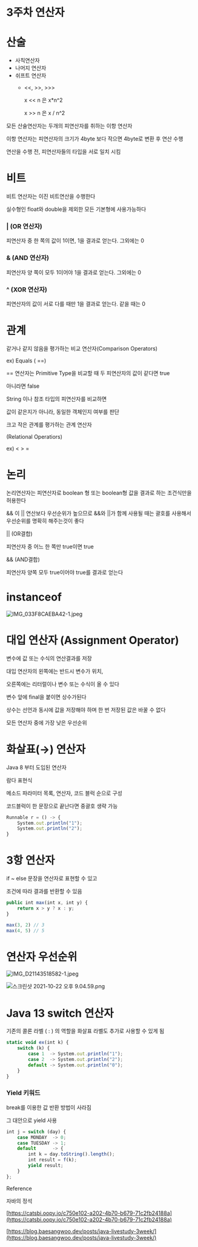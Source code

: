 # 3주차 연산자

# 산술

- 사칙연산자
- 나머지 연산자
- 쉬프트 연산자
    - <<, >>, >>>

        x << n 은 x*n^2

        x >> n 은 x / n^2


모든 산술연산자는 두개의 피연산자를 취하는 이항 연산자

이항 연산자는 피연산자의 크기가 4byte 보다 작으면 4byte로  변환 후 연산 수행

연산을 수행 전, 피연산자들의 타입을 서로 일치 시킴

# 비트

비트 연산자는 이진 비트연산을 수행한다

실수형인 float와 double을 제외한 모든 기본형에 사용가능하다

### | (OR 연산자)

 피연산자 중 한 쪽의 값이 1이면, 1을 결과로 얻는다. 그외에는 0

### & (AND 연산자)

피연산자 양 쪽이 모두 1이어야 1을 결과로 얻는다. 그외에는 0

### ^ (XOR 연산자)

피연산자의 값이 서로 다를 때만 1을 결과로 얻는다. 같을 때는 0

# 관계

같거나 같지 않음을 평가하는 비교 연산자(Comparison Operators)

ex) Equals ( ==)

== 연산자는 Primitive Type을 비교할 때 두 피연산자의 값이 같다면 true

아니라면 false

String 이나 참조 타입의 피연산자를 비교하면

값이 같은지가 아니라, 동일한 객체인지 여부를 판단

크고 작은 관계를 평가하는 관계 연산자

(Relational Operatiors)

ex) < > =

# 논리

논리연산자는 피연산자로 boolean 형 또는 boolean형 값을 결과로 하는 조건식만을 허용한다

&& 이 || 연산보다 우선순위가 높으므로 &&와 ||가 함께 사용될 때는 괄호를 사용해서 우선순위를 명확히 해주는것이 좋다

|| (OR결합)

피연산자 중 어느 한 쪽만 true이면 true

&& (AND결합)

피연산자 양쪽 모두 true이어야 true를 결과로 얻는다

# instanceof

![IMG_033F8CAEBA42-1.jpeg](https://s3-us-west-2.amazonaws.com/secure.notion-static.com/48a99a1c-1f32-4d78-b9c7-7d3b1b8dd59b/IMG_033F8CAEBA42-1.jpeg)

# 대입 연산자 (Assignment Operator)

변수에 값 또는 수식의 연산결과를 저장

대입 연산자의 왼쪽에는 반드시 변수가 위치,

오른쪽에는 리터럴이나 변수 또는 수식이 올 수 있다

변수 앞에 final을 붙이면 상수가된다

상수는 선언과 동시에 값을 저장해야 하며 한 번 저장된 값은 바꿀 수 없다

모든 연산자 중에 가장 낮은 우선순위

# 화살표(→) 연산자

Java 8 부터 도입된 연산자

람다 표현식

메소드 파라미터 목록, 연산자, 코드 블럭 순으로 구성

코드블럭이 한 문장으로 끝난다면 중괄호 생략 가능

```jsx
Runnable r = () -> {
    System.out.println("1");
    System.out.println("2");
}
```

# 3항 연산자

if ~ else 문장을 연산자로 표현할 수 있고

조건에 따라 결과를 반환할 수 있음

```jsx
public int max(int x, int y) {
    return x > y ? x : y;
}

max(3, 2) // 3
max(4, 5) // 5
```

# 연산자 우선순위

![IMG_D21143518582-1.jpeg](https://s3-us-west-2.amazonaws.com/secure.notion-static.com/ee25a6ac-a0f2-4bfa-8f1c-f48d47602797/IMG_D21143518582-1.jpeg)

![스크린샷 2021-10-22 오후 9.04.59.png](https://s3-us-west-2.amazonaws.com/secure.notion-static.com/b6412526-097b-476d-9235-4022610a0dfd/스크린샷_2021-10-22_오후_9.04.59.png)

# Java 13 switch 연산자

기존의 콜론 라벨 ( : ) 의 역할을 화살표 라벨도 추가로 사용할 수 있게 됨

```jsx
static void ex(int k) {
    switch (k) {
        case 1  -> System.out.println("1");
        case 2  -> System.out.println("2");
        default -> System.out.println("0");
    }
}
```

### Yield 키워드

break를 이용한 값 반환 방법이 사라짐

그 대안으로 yield 사용

```jsx
int j = switch (day) {
    case MONDAY  -> 0;
    case TUESDAY -> 1;
    default      -> {
        int k = day.toString().length();
        int result = f(k);
        yield result;
    }
};

```

Reference

자바의 정석

[https://catsbi.oopy.io/c750e102-a202-4b70-b679-71c2fb24188a](https://catsbi.oopy.io/c750e102-a202-4b70-b679-71c2fb24188a)

[https://blog.baesangwoo.dev/posts/java-livestudy-3week/](https://blog.baesangwoo.dev/posts/java-livestudy-3week/)
